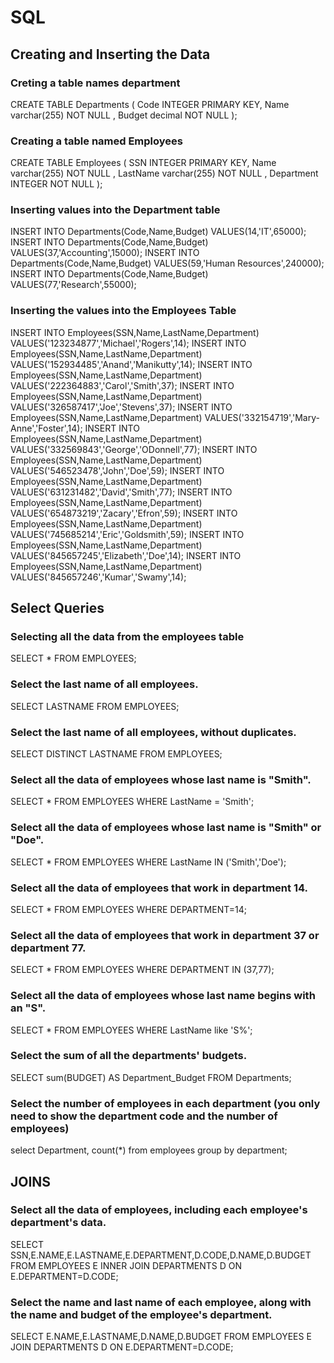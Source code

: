 # SQL 

## Creating and Inserting the Data 

### Creting a table names department 

CREATE TABLE Departments (
  Code INTEGER PRIMARY KEY,
  Name varchar(255) NOT NULL ,
  Budget decimal NOT NULL 
);

### Creating a table named Employees

CREATE TABLE Employees (
  SSN INTEGER PRIMARY KEY,
  Name varchar(255) NOT NULL ,
  LastName varchar(255) NOT NULL ,
  Department INTEGER NOT NULL
);


### Inserting values into the Department table

INSERT INTO Departments(Code,Name,Budget) VALUES(14,'IT',65000);
INSERT INTO Departments(Code,Name,Budget) VALUES(37,'Accounting',15000);
INSERT INTO Departments(Code,Name,Budget) VALUES(59,'Human Resources',240000);
INSERT INTO Departments(Code,Name,Budget) VALUES(77,'Research',55000);


### Inserting the values into the Employees Table

INSERT INTO Employees(SSN,Name,LastName,Department) VALUES('123234877','Michael','Rogers',14);
INSERT INTO Employees(SSN,Name,LastName,Department) VALUES('152934485','Anand','Manikutty',14);
INSERT INTO Employees(SSN,Name,LastName,Department) VALUES('222364883','Carol','Smith',37);
INSERT INTO Employees(SSN,Name,LastName,Department) VALUES('326587417','Joe','Stevens',37);
INSERT INTO Employees(SSN,Name,LastName,Department) VALUES('332154719','Mary-Anne','Foster',14);
INSERT INTO Employees(SSN,Name,LastName,Department) VALUES('332569843','George','ODonnell',77);
INSERT INTO Employees(SSN,Name,LastName,Department) VALUES('546523478','John','Doe',59);
INSERT INTO Employees(SSN,Name,LastName,Department) VALUES('631231482','David','Smith',77);
INSERT INTO Employees(SSN,Name,LastName,Department) VALUES('654873219','Zacary','Efron',59);
INSERT INTO Employees(SSN,Name,LastName,Department) VALUES('745685214','Eric','Goldsmith',59);
INSERT INTO Employees(SSN,Name,LastName,Department) VALUES('845657245','Elizabeth','Doe',14);
INSERT INTO Employees(SSN,Name,LastName,Department) VALUES('845657246','Kumar','Swamy',14);

## Select Queries 

### Selecting all the data from the employees table

SELECT * FROM EMPLOYEES;


### Select the last name of all employees.

SELECT LASTNAME FROM EMPLOYEES;

### Select the last name of all employees, without duplicates.

SELECT DISTINCT LASTNAME FROM EMPLOYEES;

### Select all the data of employees whose last name is "Smith".

SELECT * FROM EMPLOYEES WHERE LastName = 'Smith';

### Select all the data of employees whose last name is "Smith" or "Doe".

SELECT * FROM EMPLOYEES WHERE LastName IN ('Smith','Doe');

### Select all the data of employees that work in department 14.

SELECT * FROM EMPLOYEES WHERE DEPARTMENT=14;

###  Select all the data of employees that work in department 37 or department 77.

SELECT * FROM EMPLOYEES WHERE DEPARTMENT IN (37,77);

### Select all the data of employees whose last name begins with an "S".

SELECT * FROM EMPLOYEES WHERE LastName like 'S%';

### Select the sum of all the departments' budgets.

SELECT sum(BUDGET) AS Department_Budget FROM Departments;

### Select the number of employees in each department (you only need to show the department code and the number of employees)

select Department, count(*) from employees group by department;

## JOINS

### Select all the data of employees, including each employee's department's data.

SELECT SSN,E.NAME,E.LASTNAME,E.DEPARTMENT,D.CODE,D.NAME,D.BUDGET FROM EMPLOYEES E INNER JOIN DEPARTMENTS D ON E.DEPARTMENT=D.CODE;
 
 ### Select the name and last name of each employee, along with the name and budget of the employee's department.
 SELECT E.NAME,E.LASTNAME,D.NAME,D.BUDGET FROM EMPLOYEES E JOIN DEPARTMENTS D ON E.DEPARTMENT=D.CODE;
 
